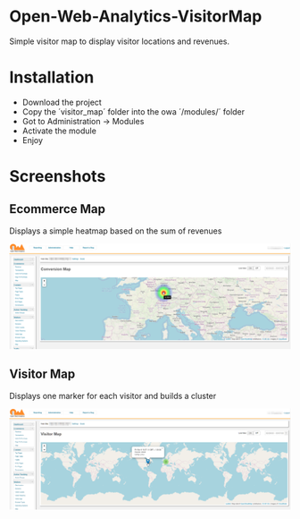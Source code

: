 # Open-Web-Analytics-VisitorMap
Simple visitor map to display visitor locations and revenues.

# Installation
- Download the project
- Copy the ´visitor_map´ folder into the owa ´/modules/´ folder
- Got to Administration -> Modules
- Activate the module
- Enjoy

# Screenshots

## Ecommerce Map
Displays a simple heatmap based on the sum of revenues

![ecommerce map](https://raw.githubusercontent.com/Maaiins/Open-Web-Analytics-VisitorMap/master/screenshots/ecommerce_map.png)

## Visitor Map
Displays one marker for each visitor and builds a cluster

![visitor map](https://raw.githubusercontent.com/Maaiins/Open-Web-Analytics-VisitorMap/master/screenshots/visitor_map.png)